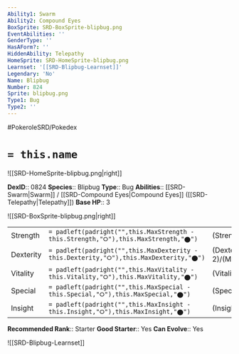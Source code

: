 ```yaml
---
Ability1: Swarm
Ability2: Compound Eyes
BoxSprite: SRD-BoxSprite-blipbug.png
EventAbilities: ''
GenderType: ''
HasAForm?: ''
HiddenAbility: Telepathy
HomeSprite: SRD-HomeSprite-blipbug.png
Learnset: '[[SRD-Blipbug-Learnset]]'
Legendary: 'No'
Name: Blipbug
Number: 824
Sprite: blipbug.png
Type1: Bug
Type2: ''
---
```


#PokeroleSRD/Pokedex

# `= this.name`

![[SRD-HomeSprite-blipbug.png|right]]

**DexID**:: 0824
**Species**:: Blipbug
**Type**:: Bug
**Abilities**:: [[SRD-Swarm|Swarm]] / [[SRD-Compound Eyes|Compound Eyes]] ([[SRD-Telepathy|Telepathy]])
**Base HP**:: 3

![[SRD-BoxSprite-blipbug.png|right]]

|           |                                                                                        |                                          |
| --------- | -------------------------------------------------------------------------------------- | ---------------------------------------- |
| Strength  | `= padleft(padright("",this.MaxStrength - this.Strength,"⭘"),this.MaxStrength,"⬤")`    | (Strength::1)/(MaxStrength::3)   |
| Dexterity | `= padleft(padright("",this.MaxDexterity - this.Dexterity,"⭘"),this.MaxDexterity,"⬤")` | (Dexterity:: 2)/(MaxDexterity::4) |
| Vitality  | `= padleft(padright("",this.MaxVitality - this.Vitality,"⭘"),this.MaxVitality,"⬤")`    | (Vitality::1)/(MaxVitality::3)   |
| Special   | `= padleft(padright("",this.MaxSpecial - this.Special,"⭘"),this.MaxSpecial,"⬤")`       | (Special::1)/(MaxSpecial::3)     |
| Insight   | `= padleft(padright("",this.MaxInsight - this.Insight,"⭘"),this.MaxInsight,"⬤")`       | (Insight::2)/(MaxInsight::4)     |

**Recommended Rank**:: Starter
**Good Starter**:: Yes
**Can Evolve**:: Yes

![[SRD-Blipbug-Learnset]]